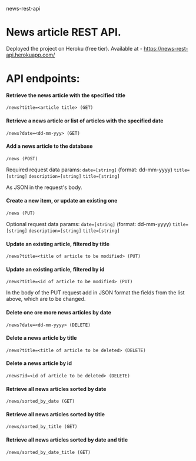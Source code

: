 
news-rest-api

# News article REST API.

Deployed the project on Heroku (free tier). Available at - https://news-rest-api.herokuapp.com/
# API endpoints:
#### Retrieve the news article with the specified title

```/news?title=<article title> (GET)```

#### Retrieve a news article or list of articles with the specified date

```/news?date=<dd-mm-yyy> (GET)```

#### Add a news article to the database

```/news (POST)```

Required request data params: 
`date=[string]` (format: dd-mm-yyyy) `title=[string]` `description=[string]` `title=[string]`

As JSON in the request's body.

#### Create a new item, or update an existing one

```/news (PUT)```

Optional request data params: 
`date=[string]` (format: dd-mm-yyyy) `title=[string]` `description=[string]` `title=[string]`

#### Update an existing article, filtered by title

```/news?title=<title of article to be modified> (PUT)```

#### Update an existing article, filtered by id

```/news?title=<id of article to be modified> (PUT)```

In the body of the PUT request add in JSON format the fields from the list above, which are to be changed.

#### Delete one ore more news articles by date

```/news?date=<dd-mm-yyyy> (DELETE)```

#### Delete a news article by title

```/news?title=<title of article to be deleted> (DELETE)```

#### Delete a news article by id

```/news?id=<id of article to be deleted> (DELETE)```

#### Retrieve all news articles sorted by date

```/news/sorted_by_date (GET)```

#### Retrieve all news articles sorted by title

```/news/sorted_by_title (GET)```
#### Retrieve all news articles sorted by date and title

```/news/sorted_by_date_title (GET)```

